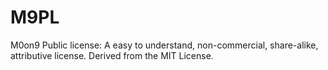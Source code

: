 # M9PL
M0on9 Public license: A easy to understand, non-commercial, share-alike, attributive license.
Derived from the MIT License.
